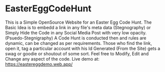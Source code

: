 # EasterEggCodeHunt
This is a Simple OpenSource Website for an Easter Egg Code Hunt. 
The Basic Idea is to embedd a link in any file's meta data (Stegnography) or Simply Hide the Code in any Social Media Post with very low opacity. (Psuedo-Stegnigraphy)
A Code Hunt is conducted then and rules are dynamic, can be changed as per requirements.
Those who find the link, open it, tag a particular account with his Id Generated (From the Site) gets a swag or goodie or shoutout of some sort.
Feel free to Modify, Edit and Change any aspect of the code.
Live demo at: https://eastereggdemo.web.app/
